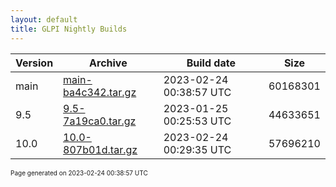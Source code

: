 ```yaml
---
layout: default
title: GLPI Nightly Builds
---
```


Version|Archive|Build date|Size
---|---|---|---
main|[main-ba4c342.tar.gz](main-ba4c342.tar.gz)|2023-02-24 00:38:57 UTC|60168301
9.5|[9.5-7a19ca0.tar.gz](9.5-7a19ca0.tar.gz)|2023-01-25 00:25:53 UTC|44633651
10.0|[10.0-807b01d.tar.gz](10.0-807b01d.tar.gz)|2023-02-24 00:29:35 UTC|57696210

<font size="1">Page generated on 2023-02-24 00:38:57 UTC</font>
